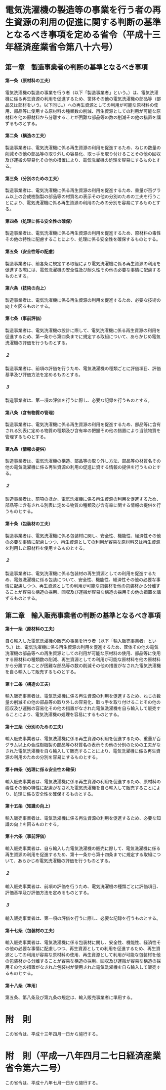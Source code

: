 # 電気洗濯機の製造等の事業を行う者の再生資源の利用の促進に関する判断の基準となるべき事項を定める省令（平成十三年経済産業省令第八十六号）
## 第一章　製造事業者の判断の基準となるべき事項
#### 第一条（原材料の工夫）
電気洗濯機の製造の事業を行う者（以下「製造事業者」という。）は、電気洗濯機に係る再生資源の利用を促進するため、筐体その他の電気洗濯機の部品等（部品又は部材をいう。以下同じ。）への再生資源としての利用が可能な原材料の使用、部品等に使用する原材料の種類数の削減、再生資源としての利用が可能な原材料を他の原材料から分離することが困難な部品等の数の削減その他の措置を講ずるものとする。
#### 第二条（構造の工夫）
製造事業者は、電気洗濯機に係る再生資源の利用を促進するため、ねじの数量の削減その他の部品等の取り外しの容易化、取っ手を取り付けることその他の回収及び運搬の容易化その他の措置により、電気洗濯機の処理を容易にするものとする。
#### 第三条（分別のための工夫）
製造事業者は、電気洗濯機に係る再生資源の利用を促進するため、重量が百グラム以上の合成樹脂製の部品等の材質名の表示その他の分別のための工夫を行うことにより、電気洗濯機に係る再生資源の利用のための分別を容易にするものとする。
#### 第四条（処理に係る安全性の確保）
製造事業者は、電気洗濯機に係る再生資源の利用を促進するため、原材料の毒性その他の特性に配慮することにより、処理に係る安全性を確保するものとする。
#### 第五条（安全性等の配慮）
製造事業者は、前各条に規定する取組により電気洗濯機に係る再生資源の利用を促進する際には、電気洗濯機の安全性及び耐久性その他の必要な事情に配慮するものとする。
#### 第六条（技術の向上）
製造事業者は、電気洗濯機に係る再生資源の利用を促進するため、必要な技術の向上を図るものとする。
#### 第七条（事前評価）
製造事業者は、電気洗濯機の設計に際して、電気洗濯機に係る再生資源の利用を促進するため、第一条から第四条までに規定する取組について、あらかじめ電気洗濯機の評価を行うものとする。
##### ２
製造事業者は、前項の評価を行うため、電気洗濯機の種類ごとに評価項目、評価基準及び評価方法を定めるものとする。
##### ３
製造事業者は、第一項の評価を行うに際し、必要な記録を行うものとする。
#### 第八条（含有物質の管理）
製造事業者は、電気洗濯機に係る再生資源の利用を促進するため、部品等に含有される別表に定める物質の種類及び含有率の把握その他の措置により当該物質を管理するものとする。
#### 第九条（情報の提供）
製造事業者は、電気洗濯機の構造、部品等の取り外し方法、部品等の材質名その他の電気洗濯機に係る再生資源の利用の促進に資する情報の提供を行うものとする。
##### ２
製造事業者は、前項のほか、電気洗濯機に係る再生資源の利用を促進するため、部品等に含有される別表に定める物質の種類及び含有率に関する情報の提供を行うものとする。
#### 第十条（包装材の工夫）
製造事業者は、電気洗濯機に係る包装材に関し、安全性、機能性、経済性その他の必要な事情に配慮しつつ、再生資源としての利用が容易な原材料又は再生資源を利用した原材料を使用するものとする。
##### ２
製造事業者は、電気洗濯機に係る包装材の再生資源としての利用を促進するため、電気洗濯機に係る包装について、安全性、機能性、経済性その他の必要な事情に配慮しつつ、再生資源としての利用が可能な包装材を他の包装材から分離することが容易な構造の採用、回収及び運搬が容易な構造の採用その他の措置を講ずるものとする。
## 第二章　輸入販売事業者の判断の基準となるべき事項
#### 第十一条（原材料の工夫）
自ら輸入した電気洗濯機の販売の事業を行う者（以下「輸入販売事業者」という。）は、電気洗濯機に係る再生資源の利用を促進するため、筐体その他の電気洗濯機の部品等への再生資源としての利用が可能な原材料の使用、部品等に使用する原材料の種類数の削減、再生資源としての利用が可能な原材料を他の原材料から分離することが困難な部品等の数の削減その他の措置がなされた電気洗濯機を自ら輸入して販売するものとする。
#### 第十二条（構造の工夫）
輸入販売事業者は、電気洗濯機に係る再生資源の利用を促進するため、ねじの数量の削減その他の部品等の取り外しの容易化、取っ手を取り付けることその他の回収及び運搬の容易化その他の措置がなされた電気洗濯機を自ら輸入して販売することにより、電気洗濯機の処理を容易にするものとする。
#### 第十三条（分別のための工夫）
輸入販売事業者は、電気洗濯機に係る再生資源の利用を促進するため、重量が百グラム以上の合成樹脂製の部品等の材質名の表示その他の分別のための工夫がなされた電気洗濯機を自ら輸入して販売することにより、電気洗濯機に係る再生資源の利用のための分別を容易にするものとする。
#### 第十四条（処理に係る安全性の確保）
輸入販売事業者は、電気洗濯機に係る再生資源の利用を促進するため、原材料の毒性その他の特性に配慮がなされた電気洗濯機を自ら輸入して販売することにより、処理に係る安全性を確保するものとする。
#### 第十五条（知識の向上）
輸入販売事業者は、電気洗濯機に係る再生資源の利用を促進するため、必要な知識の向上を図るものとする。
#### 第十六条（事前評価）
輸入販売事業者は、自ら輸入した電気洗濯機の販売に際して、電気洗濯機に係る再生資源の利用を促進するため、第十一条から第十四条までに規定する取組について、あらかじめ電気洗濯機の評価を行うものとする。
##### ２
輸入販売事業者は、前項の評価を行うため、電気洗濯機の種類ごとに評価項目、評価基準及び評価方法を定めるものとする。
##### ３
輸入販売事業者は、第一項の評価を行うに際し、必要な記録を行うものとする。
#### 第十七条（包装材の工夫）
輸入販売事業者は、電気洗濯機に係る包装材に関し、安全性、機能性、経済性その他の必要な事情に配慮しつつ、再生資源としての利用を促進するため、再生資源としての利用が容易な原材料の使用、再生資源として利用が可能な包装材を他の包装材から分離することが容易な構造の採用、回収及び運搬が容易な構造の採用その他の措置がなされた包装材が使用された電気洗濯機を自ら輸入して販売するものとする。
#### 第十八条（準用）
第五条、第八条及び第九条の規定は、輸入販売事業者に準用する。
# 附　則
この省令は、平成十三年四月一日から施行する。
# 附　則（平成一八年四月二七日経済産業省令第六二号）
この省令は、平成十八年七月一日から施行する。
